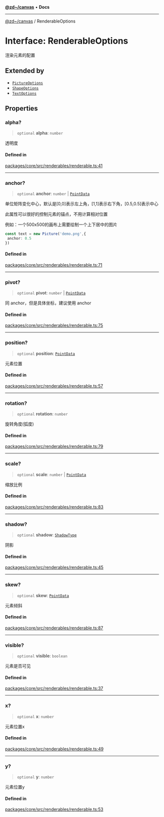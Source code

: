 [**@zd~/canvas**](../README.md) • **Docs**

***

[@zd~/canvas](../README.md) / RenderableOptions

# Interface: RenderableOptions

渲染元素的配置

## Extended by

- [`PictureOptions`](PictureOptions.md)
- [`ShapeOptions`](ShapeOptions.md)
- [`TextOptions`](TextOptions.md)

## Properties

### alpha?

> `optional` **alpha**: `number`

透明度

#### Defined in

[packages/core/src/renderables/renderable.ts:41](https://github.com/zhuddan/canvas/blob/2c03d7cefb2e6b676d454fa816d18ee0f8613833/packages/core/src/renderables/renderable.ts#L41)

***

### anchor?

> `optional` **anchor**: `number` \| [`PointData`](PointData.md)

单位矩阵变化中心，默认是[0,0]表示左上角，[1,1]表示右下角，[0.5,0.5]表示中心

此属性可以很好的控制元素的锚点，不用计算相对位置

例如：一个500x500的画布上需要绘制一个上下居中的图片

``` ts
const text = new Picture('demo.png',{
 anchor: 0.5
})
```

#### Defined in

[packages/core/src/renderables/renderable.ts:71](https://github.com/zhuddan/canvas/blob/2c03d7cefb2e6b676d454fa816d18ee0f8613833/packages/core/src/renderables/renderable.ts#L71)

***

### pivot?

> `optional` **pivot**: `number` \| [`PointData`](PointData.md)

同 anchor，但是具体坐标，建议使用 anchor

#### Defined in

[packages/core/src/renderables/renderable.ts:75](https://github.com/zhuddan/canvas/blob/2c03d7cefb2e6b676d454fa816d18ee0f8613833/packages/core/src/renderables/renderable.ts#L75)

***

### position?

> `optional` **position**: [`PointData`](PointData.md)

元素位置

#### Defined in

[packages/core/src/renderables/renderable.ts:57](https://github.com/zhuddan/canvas/blob/2c03d7cefb2e6b676d454fa816d18ee0f8613833/packages/core/src/renderables/renderable.ts#L57)

***

### rotation?

> `optional` **rotation**: `number`

旋转角度(弧度)

#### Defined in

[packages/core/src/renderables/renderable.ts:79](https://github.com/zhuddan/canvas/blob/2c03d7cefb2e6b676d454fa816d18ee0f8613833/packages/core/src/renderables/renderable.ts#L79)

***

### scale?

> `optional` **scale**: `number` \| [`PointData`](PointData.md)

缩放比例

#### Defined in

[packages/core/src/renderables/renderable.ts:83](https://github.com/zhuddan/canvas/blob/2c03d7cefb2e6b676d454fa816d18ee0f8613833/packages/core/src/renderables/renderable.ts#L83)

***

### shadow?

> `optional` **shadow**: [`ShadowType`](ShadowType.md)

阴影

#### Defined in

[packages/core/src/renderables/renderable.ts:45](https://github.com/zhuddan/canvas/blob/2c03d7cefb2e6b676d454fa816d18ee0f8613833/packages/core/src/renderables/renderable.ts#L45)

***

### skew?

> `optional` **skew**: [`PointData`](PointData.md)

元素倾斜

#### Defined in

[packages/core/src/renderables/renderable.ts:87](https://github.com/zhuddan/canvas/blob/2c03d7cefb2e6b676d454fa816d18ee0f8613833/packages/core/src/renderables/renderable.ts#L87)

***

### visible?

> `optional` **visible**: `boolean`

元素是否可见

#### Defined in

[packages/core/src/renderables/renderable.ts:37](https://github.com/zhuddan/canvas/blob/2c03d7cefb2e6b676d454fa816d18ee0f8613833/packages/core/src/renderables/renderable.ts#L37)

***

### x?

> `optional` **x**: `number`

元素位置x

#### Defined in

[packages/core/src/renderables/renderable.ts:49](https://github.com/zhuddan/canvas/blob/2c03d7cefb2e6b676d454fa816d18ee0f8613833/packages/core/src/renderables/renderable.ts#L49)

***

### y?

> `optional` **y**: `number`

元素位置y

#### Defined in

[packages/core/src/renderables/renderable.ts:53](https://github.com/zhuddan/canvas/blob/2c03d7cefb2e6b676d454fa816d18ee0f8613833/packages/core/src/renderables/renderable.ts#L53)
